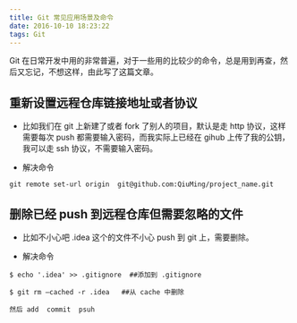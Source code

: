 ```yaml
---
title: Git 常见应用场景及命令
date: 2016-10-10 18:23:22
tags: Git
---
```


Git 在日常开发中用的非常普遍，对于一些用的比较少的命令，总是用到再查，然后又忘记，不想这样，由此写了这篇文章。


## 重新设置远程仓库链接地址或者协议

* 比如我们在 git 上新建了或者 fork 了别人的项目，默认是走 http 协议，这样需要每次 push 都需要输入密码，而我实际上已经在 gihub 上传了我的公钥，我可以走 ssh 协议，不需要输入密码。

* 解决命令
```
git remote set-url origin  git@github.com:QiuMing/project_name.git
```

## 删除已经 push 到远程仓库但需要忽略的文件

* 比如不小心吧 .idea 这个的文件不小心 push 到 git 上，需要删除。

* 解决命令
```
$ echo '.idea' >> .gitignore  ##添加到 .gitignore

$ git rm —cached -r .idea   ##从 cache 中删除

然后 add  commit  psuh
```